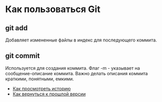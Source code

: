 # Как пользоваться Git

## git add

Добавляет измененные файлы в индекс для последующего коммита.

## git commit

Используется для создания коммита. Флаг -m - указывает на сообщение-описание коммита. Важно делать описания коммита краткими, понятными, емкими.
- [Как просмотреть историю](./log_help.md)
- [Как вернуться к прошлой версии](./reset_help.md)
